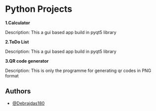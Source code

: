 # Python Projects

**1.Calculator**

Description:
This a gui based app build in pyqt5 library

**2.ToDo List**

Description:
This a gui based app build in pyqt5 library

**3.QR code generator**

Description:
This is only the programme for generating qr codes in PNG format

## Authors

- [@Debrajdas180](https://github.com/Debrajdas180)
